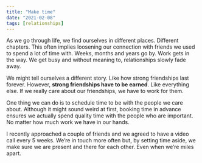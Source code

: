 ```yaml
---
title: "Make time"
date: "2021-02-08"
tags: [relationships]
---
```


As we go through life, we find ourselves in different places. Different chapters. This often implies loosening our connection with friends we used to spend a lot of time with. Weeks, months and years go by. Work gets in the way. We get busy and without meaning to, relationships slowly fade away.

We might tell ourselves a different story. Like how strong friendships last forever. However, **strong friendships have to be earned**. Like everything else. If we really care about our friendships, we have to work for them.

One thing we can do is to schedule time to be with the people we care about. Although it might sound weird at first, booking time in advance ensures we actually spend quality time with the people who are important. No matter how much work we have in our hands.

I recently approached a couple of friends and we agreed to have a video call every 5 weeks. We’re in touch more often but, by setting time aside, we make sure we are present and there for each other. Even when we’re miles apart.

